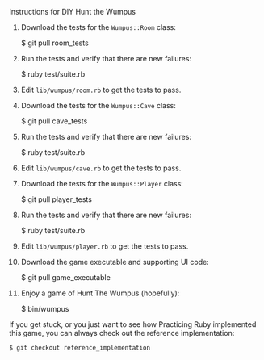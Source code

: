 Instructions for DIY Hunt the Wumpus

1) Download the tests for the `Wumpus::Room` class:

    $ git pull room_tests

2) Run the tests and verify that there are new failures:

    $ ruby test/suite.rb

3) Edit `lib/wumpus/room.rb` to get the tests to pass.

4) Download the tests for the `Wumpus::Cave` class:
 
    $ git pull cave_tests

5) Run the tests and verify that there are new failures:

    $ ruby test/suite.rb

6) Edit `lib/wumpus/cave.rb` to get the tests to pass.

7) Download the tests for the `Wumpus::Player` class:

    $ git pull player_tests

8) Run the tests and verify that there are new failures:

    $ ruby test/suite.rb

8) Edit `lib/wumpus/player.rb` to get the tests to pass.

9) Download the game executable and supporting UI code:

    $ git pull game_executable

10) Enjoy a game of Hunt The Wumpus (hopefully):

    $ bin/wumpus

If you get stuck, or you just want to see how Practicing Ruby implemented 
this game, you can always check out the reference implementation:

    $ git checkout reference_implementation
